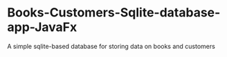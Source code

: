 # Books-Customers-Sqlite-database-app-JavaFx 
A simple sqlite-based database for storing data on books and customers


